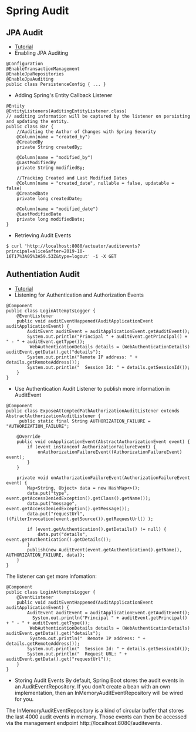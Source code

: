 # Spring Audit

## JPA Audit
- [Tutorial](https://www.baeldung.com/database-auditing-jpa)
- Enabling JPA Auditing
```
@Configuration
@EnableTransactionManagement
@EnableJpaRepositories
@EnableJpaAuditing
public class PersistenceConfig { ... }
```

- Adding Spring's Entity Callback Listener
```
@Entity
@EntityListeners(AuditingEntityListener.class) 
// auditing information will be captured by the listener on persisting and updating the entity.
public class Bar {
    //Auditing the Author of Changes with Spring Security
    @Column(name = "created_by")
    @CreatedBy
    private String createdBy;
    
    @Column(name = "modified_by")
    @LastModifiedBy
    private String modifiedBy;
    
    //Tracking Created and Last Modified Dates
    @Column(name = "created_date", nullable = false, updatable = false)
    @CreatedDate
    private long createdDate;
 
    @Column(name = "modified_date")
    @LastModifiedDate
    private long modifiedDate;      
}
```
- Retrieving Audit Events
```
$ curl 'http://localhost:8080/actuator/auditevents?principal=alice&after=2019-10-
16T17%3A05%3A59.53Z&type=logout' -i -X GET
```


## Authentiation Audit 
- [Tutorial](https://www.baeldung.com/spring-boot-authentication-audit)
- Listening for Authentication and Authorization Events
```
@Component
public class LoginAttemptsLogger {
    @EventListener
    public void auditEventHappened(AuditApplicationEvent auditApplicationEvent) {        
        AuditEvent auditEvent = auditApplicationEvent.getAuditEvent();
        System.out.println("Principal " + auditEvent.getPrincipal() + " - " + auditEvent.getType());
         WebAuthenticationDetails details = (WebAuthenticationDetails) auditEvent.getData().get("details");
        System.out.println("Remote IP address: " + details.getRemoteAddress());
        System.out.println("  Session Id: " + details.getSessionId());
    }
}
```
- Use Authentication Audit Listener to publish more information in AuditEvent
```
@Component
public class ExposeAttemptedPathAuthorizationAuditListener extends AbstractAuthorizationAuditListener {
     public static final String AUTHORIZATION_FAILURE = "AUTHORIZATION_FAILURE";
 
    @Override
    public void onApplicationEvent(AbstractAuthorizationEvent event) {
        if (event instanceof AuthorizationFailureEvent) {
            onAuthorizationFailureEvent((AuthorizationFailureEvent) event);
        }
    }
 
    private void onAuthorizationFailureEvent(AuthorizationFailureEvent event) {
        Map<String, Object> data = new HashMap<>();
        data.put("type", event.getAccessDeniedException().getClass().getName());
        data.put("message", event.getAccessDeniedException().getMessage());
        data.put("requestUrl", ((FilterInvocation)event.getSource()).getRequestUrl() );
         
        if (event.getAuthentication().getDetails() != null) {
            data.put("details", event.getAuthentication().getDetails());
        }
        publish(new AuditEvent(event.getAuthentication().getName(), AUTHORIZATION_FAILURE, data));
    }
}
```
The listener can get more infomation:
```
@Component
public class LoginAttemptsLogger {
    @EventListener
    public void auditEventHappened(AuditApplicationEvent auditApplicationEvent) {
        AuditEvent auditEvent = auditApplicationEvent.getAuditEvent();
          System.out.println("Principal " + auditEvent.getPrincipal() + " - " + auditEvent.getType());
         WebAuthenticationDetails details = (WebAuthenticationDetails) auditEvent.getData().get("details");
         System.out.println("  Remote IP address: " + details.getRemoteAddress());
        System.out.println("  Session Id: " + details.getSessionId());
        System.out.println("  Request URL: " + auditEvent.getData().get("requestUrl"));
    }
}
```
- Storing Audit Events
By default, Spring Boot stores the audit events in an AuditEventRepository. If you don't create a bean with an own implementation, then an InMemoryAuditEventRepository will be wired for you.

The InMemoryAuditEventRepository is a kind of circular buffer that stores the last 4000 audit events in memory. Those events can then be accessed via the management endpoint http://localhost:8080/auditevents.
